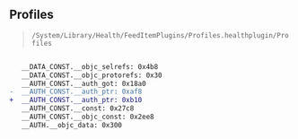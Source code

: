 ## Profiles

> `/System/Library/Health/FeedItemPlugins/Profiles.healthplugin/Profiles`

```diff

   __DATA_CONST.__objc_selrefs: 0x4b8
   __DATA_CONST.__objc_protorefs: 0x30
   __AUTH_CONST.__auth_got: 0x18a0
-  __AUTH_CONST.__auth_ptr: 0xaf8
+  __AUTH_CONST.__auth_ptr: 0xb10
   __AUTH_CONST.__const: 0x27c8
   __AUTH_CONST.__objc_const: 0x2ee8
   __AUTH.__objc_data: 0x300

```
